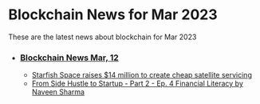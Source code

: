 # Blockchain News for Mar 2023
These are the latest news about blockchain for Mar 2023
- ### [Blockchain News Mar, 12](./12)
    - [Starfish Space raises $14 million to create cheap satellite servicing](https://www.fastcompany.com/90863365/starfish-space-raises-14-million-to-create-cheap-satellite-servicing?partner=rss&utm_source=rss&utm_medium=feed&utm_campaign=rss+fastcompany&utm_content=rss) 
    - [From Side Hustle to Startup - Part 2 - Ep. 4 Financial Literacy by Naveen Sharma](https://www.c-sharpcorner.com/article/from-side-hustle-to-startup-part-2-ep-4-financial-literacy-by-naveen-sharma/) 
